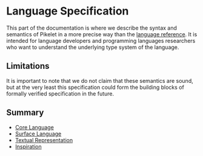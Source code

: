 # Language Specification

This part of the documentation is where we describe the syntax and semantics of Pikelet in a more precise way than the [language reference].
It is intended for language developers and programming languages researchers who want to understand the underlying type system of the language.

[language reference]: ./reference.md

## Limitations

It is important to note that we do not claim that these semantics are sound,
but at the very least this specification could form the building blocks of formally verified specification in the future.

## Summary

- [Core Language]()
- [Surface Language]()
- [Textual Representation](./specification/textual-representaion.md)
- [Inspiration](./specification/inspiration.md)
